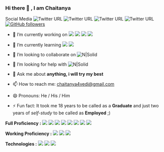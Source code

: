### Hi there 👋 , I am Chaitanya

Social Media
![Twitter URL](https://img.shields.io/twitter/url?color=1DA1F2&label=Follow%20%40chaitanya4vedi&logo=Twitter&style=social&url=https%3A%2F%2Ftwitter.com%2Fchaitanya4vedi) ![Twitter URL](https://img.shields.io/twitter/url?label=facebook&logo=Facebook&url=https%3A%2F%2Fwww.facebook.com%2Fchaitanya4vedi) ![Twitter URL](https://img.shields.io/twitter/url?label=instagram&logo=Instagram&style=social&url=https%3A%2F%2Fwww.instagram.com%2Fchaitanya4vedi%2F) ![Twitter URL](https://img.shields.io/twitter/url?label=Connect&logo=Linkedin&style=social&url=https%3A%2F%2Fwww.linkedin.com%2Fin%2Fchaitanya4vedi%2F) [![GitHub followers](https://img.shields.io/github/followers/chaitanya4vedi.svg?style=social&label=Follow&maxAge=2592000)](https://github.com/Naereen?tab=followers)


- 🔭 I’m currently working on <img src="https://img.shields.io/badge/django%20-%23092E20.svg?&style=for-the-badge&logo=django&logoColor=white"/> <img src ="https://img.shields.io/badge/postgres-%23316192.svg?&style=for-the-badge&logo=postgresql&logoColor=white"/> <img src="https://img.shields.io/badge/node.js%20-%2343853D.svg?&style=for-the-badge&logo=node.js&logoColor=white"/> <img src="https://img.shields.io/badge/react%20-%2320232a.svg?&style=for-the-badge&logo=react&logoColor=%2361DAFB"/>
- 🌱 I’m currently learning <img src="https://img.shields.io/badge/react%20-%2320232a.svg?&style=for-the-badge&logo=react&logoColor=%2361DAFB"/> <img src="https://img.shields.io/badge/jquery%20-%230769AD.svg?&style=for-the-badge&logo=jquery&logoColor=white"/>
- 👯 I’m looking to collaborate on ![N|Solid](https://img.shields.io/badge/Web-Development%20-%20%20brightgreen)
- 🤔 I’m looking for help with ![N|Solid](https://img.shields.io/badge/Software-Development%20-%20%232e4053%20)

- 💬 Ask me about <b> anything, i will try my best</b>
- 📫 How to reach me:  <a href="mailto:chaitanya4vedi@gmail.com">chaitanya4vedi@gmail.com</a>
- 😄 Pronouns: He / His / Him
- ⚡ Fun fact: It took me 18 years to be called as a <b>Graduate</B> and just two years of <i>self-study</i> to be called as <b>Employed</b> ;)

<b>Full Proficiency :</b>
<img src="https://img.shields.io/badge/html5%20-%23E34F26.svg?&style=for-the-badge&logo=html5&logoColor=white"/> <img src="https://img.shields.io/badge/css3%20-%231572B6.svg?&style=for-the-badge&logo=css3&logoColor=white"/> <img src="https://img.shields.io/badge/javascript%20-%23323330.svg?&style=for-the-badge&logo=javascript&logoColor=%23F7DF1E"/> <img src="https://img.shields.io/badge/bootstrap%20-%23563D7C.svg?&style=for-the-badge&logo=bootstrap&logoColor=white"/> <img src="https://img.shields.io/badge/django%20-%23092E20.svg?&style=for-the-badge&logo=django&logoColor=white"/> <img src="https://img.shields.io/badge/node.js%20-%2343853D.svg?&style=for-the-badge&logo=node.js&logoColor=white"/> <img src="https://img.shields.io/badge/mysql-%2300f.svg?&style=for-the-badge&logo=mysql&logoColor=white"/> <img src ="https://img.shields.io/badge/postgres-%23316192.svg?&style=for-the-badge&logo=postgresql&logoColor=white"/>

<b>Working Proficiency :</b>
<img src="https://img.shields.io/badge/python%20-%2314354C.svg?&style=for-the-badge&logo=python&logoColor=white"/> <img src="https://img.shields.io/badge/c++%20-%2300599C.svg?&style=for-the-badge&logo=c%2B%2B&ogoColor=white"/> <img src="https://img.shields.io/badge/java-%23ED8B00.svg?&style=for-the-badge&logo=java&logoColor=white"/>

<b>Technologies :</b>
<img src="https://img.shields.io/badge/git%20-%23F05033.svg?&style=for-the-badge&logo=git&logoColor=white"/> <img src="https://img.shields.io/badge/github%20-%23121011.svg?&style=for-the-badge&logo=github&logoColor=white"/> <img src="https://img.shields.io/badge/kubernetes%20-%23326ce5.svg?&style=for-the-badge&logo=kubernetes&logoColor=white"/>
